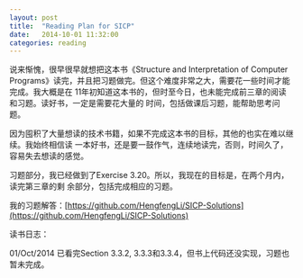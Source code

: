 ```yaml
---
layout: post
title:  "Reading Plan for SICP"
date:   2014-10-01 11:32:00
categories: reading
---
```


说来惭愧，很早很早就想把这本书《Structure and Interpretation of Computer Programs》读完，并且把习题做完。但这个难度非常之大，需要花一些时间才能完成。我大概是在
11年初知道这本书的，但时至今日，也未能完成前三章的阅读和习题。读好书，一定是需要花大量的
时间，包括做课后习题，能帮助思考问题。

因为囤积了大量想读的技术书籍，如果不完成这本书的目标，其他的也实在难以继续。我始终相信读
一本好书，还是要一鼓作气，连续地读完，否则，时间久了，容易失去想读的感觉。

习题部分，我已经做到了Exercise 3.20。所以，我现在的目标是，在两个月内，读完第三章的剩
余部分，包括完成相应的习题。

我的习题解答：[https://github.com/HengfengLi/SICP-Solutions](https://github.com/HengfengLi/SICP-Solutions)

读书日志：

01/Oct/2014
已看完Section 3.3.2, 3.3.3和3.3.4，但书上代码还没实现，习题也暂未完成。

